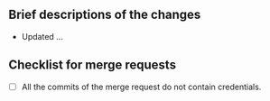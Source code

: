 ## Brief descriptions of the changes

- Updated ...

## Checklist for merge requests

- [ ] All the commits of the merge request do not contain credentials.

